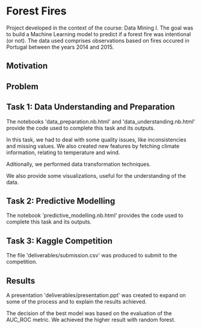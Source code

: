 # Forest Fires
Project developed in the context of the course: Data Mining I. 
The goal was to build a Machine Learning model to predict if a forest fire was intentional (or not).
The data used comprises observations based on fires occured in Portugal between the years 2014 and 2015.

## Motivation

## Problem

## Task 1: Data Understanding and Preparation

The notebooks 'data_preparation.nb.html' and 'data_understanding.nb.html' provide the code used to complete this task and its outputs.

In this task, we had to deal with some quality issues, like inconsistencies and missing values. We also created new features by fetching climate information, relating to temperature and wind.

Aditionally, we performed data transformation techniques.

We also provide some visualizations, useful for the understanding of the data.

## Task 2: Predictive Modelling

The notebook 'predictive_modelling.nb.html' provides the code used to complete this task and its outputs.




## Task 3: Kaggle Competition

The file 'deliverables/submission.csv' was produced to submit to the competition.

## Results

A presentation 'deliverables/presentation.ppt' was created to expand on some of the process and to explain the results achieved.

The decision of the best model was based on the evaluation of the AUC_ROC metric. We achieved the higher result with random forest.